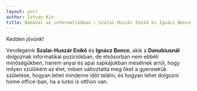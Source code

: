 ```yaml
---
layout: post
author: Istvan Kis
title: Babával az informatikában – Szalai-Huszár Enikő és Ignácz Bence
---
```

Kedden jövünk!

Vendégeink **Szalai-Huszár Enikő** és **Ignácz Bence**, akik a **Danubiusnál** dolgoznak informatikai pozíciókban, de elsősorban nem ebbéli minőségükben, hanem anyai és apai sapkájukban mesélnek arról, hogy milyen szülőként az élet, miben változtatta meg őket a gyermekük születése, hogyan lehet mindenre időt találni, és hogyan lehet dolgozni home office-ban, ha a lurkó is otthon van.
